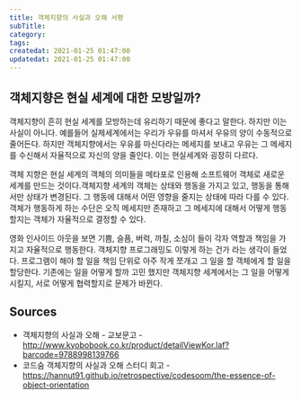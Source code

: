 ```yaml
---
title: 객체지향의 사실과 오해 서평
subTitle:
category:
tags:
createdat: 2021-01-25 01:47:00
updatedat: 2021-01-25 01:47:00
---
```


## 객체지향은 현실 세계에 대한 모방일까?

객체지향이 흔히 현실 세계를 모방하는데 유리하기 때문에 좋다고 말한다. 하지만 이는 사실이 아니다. 예를들어 실제세계에서는 우리가 우유를 마셔서 우유의 양이 수동적으로 줄어든다. 하지만 객체지향에서는 우유를 마신다라는 메세지를 보내고 우유는 그 메세지를 수신해서 자율적으로 자신의 양을 줄인다. 이는 현실세계와 굉장히 다르다.  

객체 지향은 현실 세계의 객체의 의미들을 메타포로 인용해 소프트웨어 객체로 새로운 세계를 만드는 것이다.객체지향 세계의 객체는 상태와 행동을 가지고 있고, 행동을 통해서만 상태가 변경된다. 그 행동에 대해서 어떤 영향을 줄지는 상태에 따라 다를 수 있다. 객체가 행동하게 하는 수단은 오직 메세지만 존재하고 그 메세지에 대해서 어떻게 행동할지는 객체가 자율적으로 결정할 수 있다.  

영화 인사이드 아웃을 보면 기쁨, 슬픔, 버럭, 까칠, 소심이 들이 각자 역할과 책임을 가지고 자율적으로 행동한다. 객체지향 프로그래밍도 이렇게 하는 건가 라는 생각이 들었다. 프로그램이 해야 할 일을 책임 단위로 아주 작게 쪼개고 그 일을 할 객체에게 할 일을 할당한다. 기존에는 일을 어떻게 할까 고민 했지만 객체지향 세계에서는 그 일을 어떻게 시킬지, 서로 어떻게 협력할지로 문제가 바뀐다.

## Sources

* 객체지향의 사실과 오해 - 교보문고 - <http://www.kyobobook.co.kr/product/detailViewKor.laf?barcode=9788998139766>
* 코드숨 객체지향의 사실과 오해 스터디 회고 - <https://hannut91.github.io/retrospective/codesoom/the-essence-of-object-orientation>
